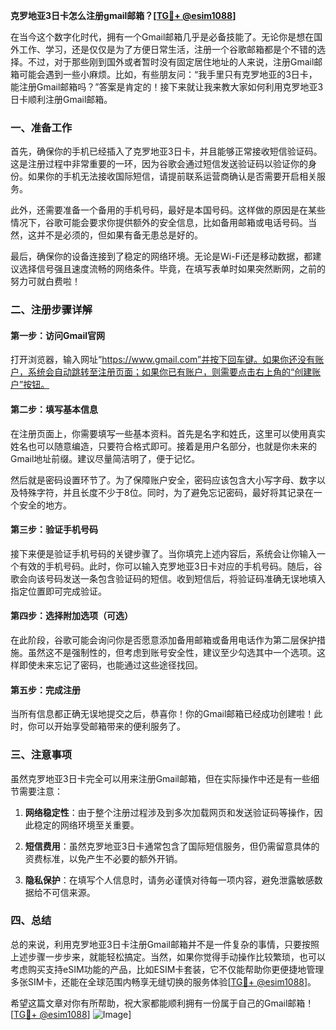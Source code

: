 **克罗地亚3日卡怎么注册gmail邮箱？[[TG💪+ @esim1088](https://t.me/s/esim1088)]**

在当今这个数字化时代，拥有一个Gmail邮箱几乎是必备技能了。无论你是想在国外工作、学习，还是仅仅是为了方便日常生活，注册一个谷歌邮箱都是个不错的选择。不过，对于那些刚到国外或者暂时没有固定居住地址的人来说，注册Gmail邮箱可能会遇到一些小麻烦。比如，有些朋友问：“我手里只有克罗地亚的3日卡，能注册Gmail邮箱吗？”答案是肯定的！接下来就让我来教大家如何利用克罗地亚3日卡顺利注册Gmail邮箱。

### 一、准备工作

首先，确保你的手机已经插入了克罗地亚3日卡，并且能够正常接收短信验证码。这是注册过程中非常重要的一环，因为谷歌会通过短信发送验证码以验证你的身份。如果你的手机无法接收国际短信，请提前联系运营商确认是否需要开启相关服务。

此外，还需要准备一个备用的手机号码，最好是本国号码。这样做的原因是在某些情况下，谷歌可能会要求你提供额外的安全信息，比如备用邮箱或电话号码。当然，这并不是必须的，但如果有备无患总是好的。

最后，确保你的设备连接到了稳定的网络环境。无论是Wi-Fi还是移动数据，都建议选择信号强且速度流畅的网络条件。毕竟，在填写表单时如果突然断网，之前的努力可就白费啦！

### 二、注册步骤详解

#### 第一步：访问Gmail官网

打开浏览器，输入网址“https://www.gmail.com”并按下回车键。如果你还没有账户，系统会自动跳转至注册页面；如果你已有账户，则需要点击右上角的“创建账户”按钮。

#### 第二步：填写基本信息

在注册页面上，你需要填写一些基本资料。首先是名字和姓氏，这里可以使用真实姓名也可以随意编造，只要符合格式即可。接着是用户名部分，也就是你未来的Gmail地址前缀。建议尽量简洁明了，便于记忆。

然后就是密码设置环节了。为了保障账户安全，密码应该包含大小写字母、数字以及特殊字符，并且长度不少于8位。同时，为了避免忘记密码，最好将其记录在一个安全的地方。

#### 第三步：验证手机号码

接下来便是验证手机号码的关键步骤了。当你填完上述内容后，系统会让你输入一个有效的手机号码。此时，你可以输入克罗地亚3日卡对应的手机号码。随后，谷歌会向该号码发送一条包含验证码的短信。收到短信后，将验证码准确无误地填入指定位置即可完成验证。

#### 第四步：选择附加选项（可选）

在此阶段，谷歌可能会询问你是否愿意添加备用邮箱或备用电话作为第二层保护措施。虽然这不是强制性的，但考虑到账号安全性，建议至少勾选其中一个选项。这样即使未来忘记了密码，也能通过这些途径找回。

#### 第五步：完成注册

当所有信息都正确无误地提交之后，恭喜你！你的Gmail邮箱已经成功创建啦！此时，你可以开始享受邮箱带来的便利服务了。

### 三、注意事项

虽然克罗地亚3日卡完全可以用来注册Gmail邮箱，但在实际操作中还是有一些细节需要注意：

1. **网络稳定性**：由于整个注册过程涉及到多次加载网页和发送验证码等操作，因此稳定的网络环境至关重要。
   
2. **短信费用**：虽然克罗地亚3日卡通常包含了国际短信服务，但仍需留意具体的资费标准，以免产生不必要的额外开销。

3. **隐私保护**：在填写个人信息时，请务必谨慎对待每一项内容，避免泄露敏感数据给不可信来源。

### 四、总结

总的来说，利用克罗地亚3日卡注册Gmail邮箱并不是一件复杂的事情，只要按照上述步骤一步步来，就能轻松搞定。当然，如果你觉得手动操作比较繁琐，也可以考虑购买支持eSIM功能的产品，比如ESIM卡套装，它不仅能帮助你更便捷地管理多张SIM卡，还能在全球范围内畅享无缝切换的服务体验[[TG💪+ @esim1088](https://t.me/s/esim1088)]。

希望这篇文章对你有所帮助，祝大家都能顺利拥有一份属于自己的Gmail邮箱！[[TG💪+ @esim1088](https://t.me/s/esim1088)] ![Image](https://i.postimg.cc/4NQfJmqS/Snipaste-2025-05-13-00-14-12.png)]